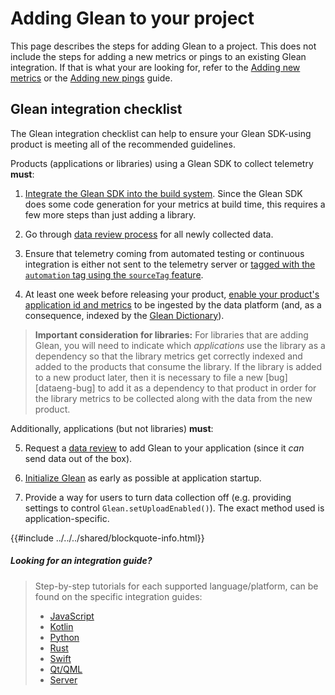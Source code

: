 # Adding Glean to your project

This page describes the steps for adding Glean to a project. This does not include the
steps for adding a new metrics or pings to an existing Glean integration. If that is what
your are looking for, refer to the [Adding new metrics](../metrics/adding-new-metrics.md) or the [Adding new pings](../pings/custom.md) guide.

## Glean integration checklist

The Glean integration checklist can help to ensure your Glean SDK-using product is meeting all of the recommended guidelines.

Products (applications or libraries) using a Glean SDK to collect telemetry **must**:

1. [Integrate the Glean SDK into the build system](#looking-for-an-integration-guide). Since the Glean SDK does some code generation for your metrics at build time, this requires a few more steps than just adding a library.

2. Go through [data review process](https://wiki.mozilla.org/Firefox/Data_Collection) for all newly collected data.

3. Ensure that telemetry coming from automated testing or continuous integration is either not sent to the telemetry server or [tagged with the `automation` tag using the `sourceTag` feature](../../reference/debug/sourceTags.md).

4. At least one week before releasing your product, [enable your product's application id and metrics](./enable-data-ingestion.md) to be ingested by the data platform (and, as a consequence, indexed by the [Glean Dictionary]).

> **Important consideration for libraries:** For libraries that are adding Glean, you will need to indicate which _applications_ use the library as a dependency so that the library metrics get correctly indexed and added to the products that consume the library. If the library is added to a new product later, then it is necessary to file a new [bug][dataeng-bug] to add it as a dependency to that product in order for the library metrics to be collected along with the data from the new product.

Additionally, applications (but not libraries) **must**:

5. Request a [data review](https://wiki.mozilla.org/Firefox/Data_Collection) to add Glean to your application (since it _can_ send data out of the box).

6. [Initialize Glean](../../reference/general/initializing.md) as early as possible at application startup.

7. Provide a way for users to turn data collection off (e.g. providing settings to control `Glean.setUploadEnabled()`). The exact method used is application-specific.

{{#include ../../../shared/blockquote-info.html}}

##### Looking for an integration guide?

> Step-by-step tutorials for each supported language/platform,
> can be found on the specific integration guides:
>
> - [JavaScript](./javascript.md)
> - [Kotlin](./kotlin.md)
> - [Python](./python.md)
> - [Rust](./rust.md)
> - [Swift](./swift.md)
> - [Qt/QML](./qt.md)
> - [Server](./server.md)

[Glean Dictionary]: https://dictionary.telemetry.mozilla.org
